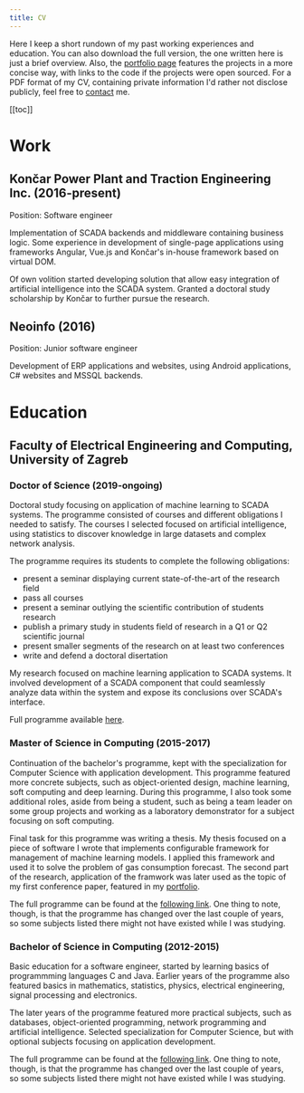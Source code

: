 ```yaml
---
title: CV
---
```


Here I keep a short rundown of my past working experiences and education. You
can also download the full version, the one written here is just a brief
overview. Also, the [portfolio page](portfolio/) features the projects in a
more concise way, with links to the code if the projects were open sourced. For
a PDF format of my CV, containing private information I'd rather not disclose
publicly, feel free to [contact](contact/) me.

[[toc]]

# Work

## Končar Power Plant and Traction Engineering Inc. (2016-present)

Position: Software engineer

Implementation of SCADA backends and middleware containing business logic. Some
experience in development of single-page applications using frameworks Angular,
Vue.js and Končar's in-house framework based on virtual DOM.

Of own volition started developing solution that allow easy integration of
artificial intelligence into the SCADA system. Granted a doctoral study
scholarship by Končar to further pursue the research.

## Neoinfo (2016)

Position: Junior software engineer

Development of ERP applications and websites, using Android applications, C#
websites and MSSQL backends.

# Education

## Faculty of Electrical Engineering and Computing, University of Zagreb

### Doctor of Science (2019-ongoing)

Doctoral study focusing on application of machine learning to SCADA systems.
The programme consisted of courses and different obligations I needed to
satisfy. The courses I selected focused on artificial intelligence, using
statistics to discover knowledge in large datasets and complex network
analysis.

The programme requires its students to complete the following obligations:
  * present a seminar displaying current state-of-the-art of the research field
  * pass all courses
  * present a seminar outlying the scientific contribution of students research
  * publish a primary study in students field of research in a Q1 or Q2
    scientific journal
  * present smaller segments of the research on at least two conferences
  * write and defend a doctoral disertation

My research focused on machine learning application to SCADA systems. It
involved development of a SCADA component that could seamlessly analyze data
within the system and expose its conclusions over SCADA's interface.

Full programme available
[here](https://www.fer.unizg.hr/en/studies/doctoral/study_programme).

### Master of Science in Computing (2015-2017)

Continuation of the bachelor's programme, kept with the specialization for
Computer Science with application development. This programme featured more
concrete subjects, such as object-oriented design, machine learning, soft
computing and deep learning. During this programme, I also took some additional
roles, aside from being a student, such as being a team leader on some group
projects and working as a laboratory demonstrator for a subject focusing on
soft computing.

Final task for this programme was writing a thesis. My thesis focused on a
piece of software I wrote that implements configurable framework for management
of machine learning models. I applied this framework and used it to solve the
problem of gas consumption forecast. The second part of the research,
application of the framwork was later used as the topic of my first conference
paper, featured in my [portfolio](portfolio/gas_forecast.html).

The full programme can be found at the [following
link](https://www.fer.unizg.hr/en/studies/master/computing). One thing to
note, though, is that the programme has changed over the last couple of years,
so some subjects listed there might not have existed while I was studying.

### Bachelor of Science in Computing (2012-2015)

Basic education for a software engineer, started by learning basics of
programmming languages C and Java. Earlier years of the programme also featured
basics in mathematics, statistics, physics, electrical engineering, signal
processing and electronics.

The later years of the programme featured more practical subjects, such as
databases, object-oriented programming, network programming and artificial
intelligence. Selected specialization for Computer Science, but with optional
subjects focusing on application development.

The full programme can be found at the [following
link](https://www.fer.unizg.hr/en/studies/bachelor/computing). One thing to
note, though, is that the programme has changed over the last couple of years,
so some subjects listed there might not have existed while I was studying.
